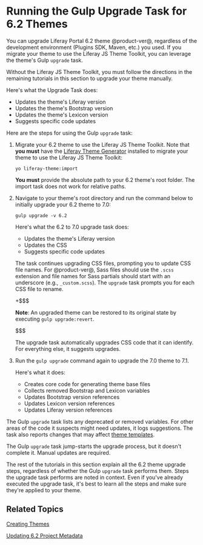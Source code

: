 # Running the Gulp Upgrade Task for 6.2 Themes [](id=running-the-upgrade-task-for-6-2-themes)

You can upgrade Liferay Portal 6.2 theme @product-ver@, regardless of the
development environment (Plugins SDK, Maven, etc.) you used. If you migrate your
theme to use the Liferay JS Theme Toolkit, you can leverage the theme's Gulp 
`upgrade` task. 

Without the Liferay JS Theme Toolkit, you must follow the directions in the 
remaining tutorials in this section to upgrade your theme manually. 

Here's what the Upgrade Task does:

- Updates the theme's Liferay version
- Updates the theme's Bootstrap version
- Updates the theme's Lexicon version
- Suggests specific code updates

Here are the steps for using the Gulp `upgrade` task:

1.  Migrate your 6.2 theme to use the Liferay JS Theme Toolkit. Note that 
    **you must** have the 
    [Liferay Theme Generator](/develop/tutorials/-/knowledge_base/7-1/creating-themes) 
    installed to migrate your theme to use the Liferay JS Theme Toolkit:

        yo liferay-theme:import

    **You must** provide the absolute path to your 6.2 theme's root folder. The 
    import task does not work for relative paths.

2.  Navigate to your theme's root directory and run the command below to 
    initially upgrade your 6.2 theme to 7.0:

        gulp upgrade -v 6.2

    Here's what the 6.2 to 7.0 upgrade task does:
 
    - Updates the theme's Liferay version
    - Updates the CSS
    - Suggests specific code updates

    The task continues upgrading CSS files, prompting you to update CSS file 
    names. For @product-ver@, Sass files should use the `.scss` extension and 
    file names for Sass partials should start with an underscore (e.g., 
    `_custom.scss`). The `upgrade` task prompts you for each CSS file to rename. 

    +$$$

    **Note**: An upgraded theme can be restored to its original state by 
    executing `gulp upgrade:revert`. 

    $$$

    The upgrade task automatically upgrades CSS code that it can identify. For 
    everything else, it suggests upgrades. 

3.  Run the `gulp upgrade` command again to upgrade the 7.0 theme to 7.1.

    Here's what it does:

    - Creates core code for generating theme base files
    - Collects removed Bootstrap and Lexicon variables
    - Updates Bootstrap version references
    - Updates Lexicon version references
    - Updates Liferay version references

The Gulp `upgrade` task lists any deprecated or removed variables. For other 
areas of the code it suspects might need updates, it logs suggestions. The task 
also reports changes that may affect 
[theme templates](/develop/tutorials/-/knowledge_base/7-1/updating-6-2-theme-templates). 

The Gulp `upgrade` task jump-starts the upgrade process, but it doesn't complete 
it. Manual updates are required. 

The rest of the tutorials in this section explain all the 6.2 theme upgrade 
steps, regardless of whether the Gulp `upgrade` task performs them. Steps the 
upgrade task performs are noted in context. Even if you've already executed the 
upgrade task, it's best to learn all the steps and make sure they're applied to 
your theme. 

## Related Topics [](id=related-topics)

[Creating Themes](/develop/tutorials/-/knowledge_base/7-1/creating-themes)

[Updating 6.2 Project Metadata](/develop/tutorials/-/knowledge_base/7-1/updating-6-2-project-metadata)
